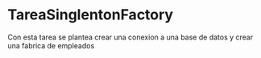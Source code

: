 # TareaSinglentonFactory
Con esta tarea se plantea crear una conexion a una base de datos y crear una fabrica de empleados 
